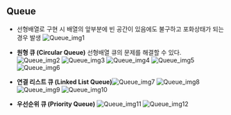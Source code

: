 ## Queue

- 선형배열로 구현 시 배열의 앞부분에 빈 공간이 있음에도 불구하고 포화상태가 되는 경우 발생
  ![Queue_img1](https://user-images.githubusercontent.com/19742979/70879051-59b33c80-2007-11ea-8da1-4586ce45980a.png)
- **원형 큐 (Circular Queue)**
  선형배열 큐의 문제를 해결할 수 있다.
![Queue_img2](https://user-images.githubusercontent.com/19742979/70879877-4f467200-200a-11ea-8af7-abacaf0bbd4f.png)
  ![Queue_img3](https://user-images.githubusercontent.com/19742979/70879878-4f467200-200a-11ea-8502-0151b42908e1.png)
  ![Queue_img4](https://user-images.githubusercontent.com/19742979/70879879-4f467200-200a-11ea-9b51-90d4e1b716dc.png)
  ![Queue_img5](https://user-images.githubusercontent.com/19742979/70879880-4fdf0880-200a-11ea-87e1-a99a19123f8f.png)
  ![Queue_img6](https://user-images.githubusercontent.com/19742979/70879881-4fdf0880-200a-11ea-982d-5d6fcf4ebe48.png)
- **연결 리스트 큐 (Linked List Queue)**![Queue_img7](https://user-images.githubusercontent.com/19742979/71002279-48ab1e00-2122-11ea-96dc-9c502de340d2.png)
  ![Queue_img8](https://user-images.githubusercontent.com/19742979/71002281-48ab1e00-2122-11ea-92cc-3af3bceef20a.png)
  ![Queue_img9](https://user-images.githubusercontent.com/19742979/71002282-48ab1e00-2122-11ea-96c1-4650eb5fbded.png)
  ![Queue_img10](https://user-images.githubusercontent.com/19742979/71002283-48ab1e00-2122-11ea-9864-5fde5bdc0c69.png)

- **우선순위 큐 (Priority Queue)**
  ![Queue_img11](https://user-images.githubusercontent.com/19742979/71003523-6c6f6380-2124-11ea-92bd-9a436ed56a96.png)
![Queue_img12](https://user-images.githubusercontent.com/19742979/71003521-6bd6cd00-2124-11ea-8e2a-d0c9a38b3bd4.png)
